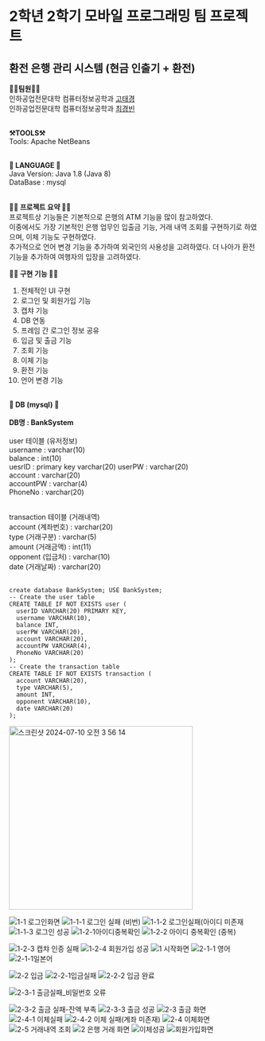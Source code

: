 # 2학년 2학기 모바일 프로그래밍 팀 프로젝트
## 환전 은행 관리 시스템 (현금 인출기 + 환전)

<strong>👏🏻팀원👏🏻</strong><br>
인하공업전문대학 컴퓨터정보공학과 <a href="https://github.com/taegyeong0225">고태경 </a> <br>
인하공업전문대학 컴퓨터정보공학과 <a href="https://github.com/binbin7878">최경빈</a> <br><br>

<strong>⚒️TOOLS⚒️</strong><br>
Tools: Apache NetBeans <br><br>

<strong>📱 LANGUAGE 📱</strong><br>
Java Version: Java 1.8 (Java 8)<br>
DataBase : mysql <br><br>

<strong>👏🏻 프로젝트 요약 👏🏻</strong><br>
프로젝트상 기능들은 기본적으로 은행의 ATM 기능을 많이 참고하였다.<br>
이중에서도 가장 기본적인 은행 업무인 입출금 기능, 거래 내역 조회를 구현하기로 하였으며, 이체 기능도 구현하였다. <br>
추가적으로 언어 변경 기능을 추가하여 외국인의 사용성을 고려하였다. 더 나아가 환전 기능을 추가하여 여행자의 입장을 고려하였다.<br>

<strong>👏🏻 구현 기능 👏🏻</strong><br>
1. 전체적인 UI 구현
2. 로그인 및 회원가입 기능
3. 캡챠 기능
4. DB 연동
5. 프레임 간 로그인 정보 공유 
6. 입금 및 출금 기능 
7. 조회 기능
8. 이체 기능
9. 환전 기능
10. 언어 변경 기능<br><br>
    
<strong>💾 DB (mysql) 💾</strong><br><br>
**DB명 : BankSystem** <br><br>
user 테이블 (유저정보) <br>
username : varchar(10)<br>
balance : int(10)<br>
uesrID : primary key varchar(20) userPW : varchar(20)<br>
 account : varchar(20)<br>
 accountPW : varchar(4)<br>
 PhoneNo : varchar(20)<br><br>
 
transaction 테이블 (거래내역)<br>
account (계좌번호) : varchar(20)<br>
type (거래구분) : varchar(5)<br>
amount (거래금액) : int(11)<br>
opponent (입금처) : varchar(10)<br>
date (거래날짜) : varchar(20)<br><br>

```mysql
create database BankSystem; USE BankSystem;
-- Create the user table
CREATE TABLE IF NOT EXISTS user (
  userID VARCHAR(20) PRIMARY KEY,
  username VARCHAR(10),
  balance INT,
  userPW VARCHAR(20),
  account VARCHAR(20),
  accountPW VARCHAR(4),
  PhoneNo VARCHAR(20)
);
-- Create the transaction table
CREATE TABLE IF NOT EXISTS transaction (
  account VARCHAR(20),
  type VARCHAR(5),
  amount INT,
  opponent VARCHAR(10),
  date VARCHAR(20)
);

```
<img width="369" alt="스크린샷 2024-07-10 오전 3 56 14" src="https://github.com/taegyeong0225/java-final-project-bank/assets/108190809/6844a14e-e0b7-4387-a5fc-a6b22e3fa87e">

![1-1 로그인화면](https://github.com/taegyeong0225/java-final-project-bank/assets/108190809/601afaa5-aaf7-4986-8755-591ffc4e4ee2)
![1-1-1  로그인 실패 (비번)](https://github.com/taegyeong0225/java-final-project-bank/assets/108190809/b2df1140-5b6a-4801-a169-650737b64c5a)
![1-1-2  로그인실패(아이디 미존재](https://github.com/taegyeong0225/java-final-project-bank/assets/108190809/5c59f50b-0f93-424b-ad54-b943add77006)
![1-1-3  로그인 성공](https://github.com/taegyeong0225/java-final-project-bank/assets/108190809/58cd29f8-6963-4fda-8474-ed25291f0524)
![1-2-1아이디중복확인](https://github.com/taegyeong0225/java-final-project-bank/assets/108190809/81c2824e-deda-4a87-9f65-9dcda6667f33)
![1-2-2  아이디 중복확인 (중복)](https://github.com/taegyeong0225/java-final-project-bank/assets/108190809/9e3f8bd3-4e57-4467-89f0-6b32ea1da03d)

![1-2-3  캡챠 인증 실패](https://github.com/taegyeong0225/java-final-project-bank/assets/108190809/eebc32bf-425f-42d0-904f-577c72dedfae)
![1-2-4  회원가입 성공](https://github.com/taegyeong0225/java-final-project-bank/assets/108190809/819f42d3-25c0-4c78-89e2-fd51dde6f2bb)
![1  시작화면](https://github.com/taegyeong0225/java-final-project-bank/assets/108190809/47931f4f-9db5-4e66-b074-4a9cd4fe32b4)
![2-1-1 영어](https://github.com/taegyeong0225/java-final-project-bank/assets/108190809/023606af-c0fe-43d6-9132-55cc7cb7a79c)
![2-1-1일본어](https://github.com/taegyeong0225/java-final-project-bank/assets/108190809/6b307938-106d-4ca2-9339-ee6f82bffcfa)

![2-2 입금](https://github.com/taegyeong0225/java-final-project-bank/assets/108190809/817302bc-3cc8-4058-9da4-2502b1d57d72)
![2-2-1입금실패](https://github.com/taegyeong0225/java-final-project-bank/assets/108190809/5824518b-5aa7-43d9-881c-0f5f57b407aa)
![2-2-2 입금 완료](https://github.com/taegyeong0225/java-final-project-bank/assets/108190809/33762f45-6226-4301-b187-0fd458743f2e)

![2-3-1 출금실패_비밀번호 오류](https://github.com/taegyeong0225/java-final-project-bank/assets/108190809/b7028edd-da7c-4653-9e1d-4e072bd9bc9e)

![2-3-2  출금 실패-잔액 부족](https://github.com/taegyeong0225/java-final-project-bank/assets/108190809/e74736a8-bca6-4ccf-a3c0-ba84faa802b6)
![2-3-3  출금 성공](https://github.com/taegyeong0225/java-final-project-bank/assets/108190809/56214f0a-2de6-4f89-a25c-9866dd3b9fb1)
![2-3 출금 화면](https://github.com/taegyeong0225/java-final-project-bank/assets/108190809/08077c78-0f2f-4b9d-af12-fda7900e411e)
![2-4-1  이체실패](https://github.com/taegyeong0225/java-final-project-bank/assets/108190809/715952ed-d3a0-43dc-894d-81ddb74ce49b)
![2-4-2  이체 실패(계좌 미존재)](https://github.com/taegyeong0225/java-final-project-bank/assets/108190809/a3e950b9-cbf9-4f49-84e0-e68e2034cf4c)
![2-4 이체화면](https://github.com/taegyeong0225/java-final-project-bank/assets/108190809/0a539eb6-ab2d-4def-b25a-7cf2fbacd7ae)
![2-5  거래내역 조회](https://github.com/taegyeong0225/java-final-project-bank/assets/108190809/b5f15ce6-ca60-4c4e-ab16-8d73032a3cf6)
![2  은행 거래 화면](https://github.com/taegyeong0225/java-final-project-bank/assets/108190809/4a7ea96f-6bf7-408d-b8fa-92d493ab3cd5)
![이체성공](https://github.com/taegyeong0225/java-final-project-bank/assets/108190809/b893b4f5-58d0-4769-97d5-65039fe8ceac)
![회원가입화면](https://github.com/taegyeong0225/java-final-project-bank/assets/108190809/4b2b2854-f20d-41be-8c88-ef79ce0b1947)

